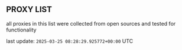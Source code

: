 ## PROXY LIST

all proxies in this list were collected from open sources and tested for functionality

last update: `2025-03-25 08:28:29.925772+00:00` UTC